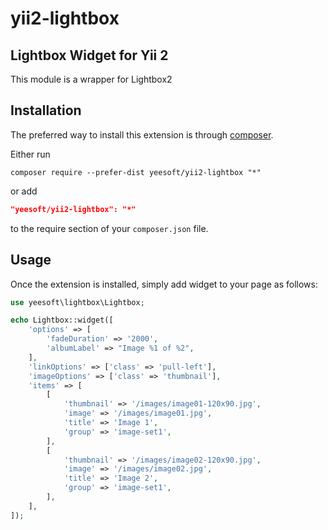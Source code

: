 # yii2-lightbox

## Lightbox Widget for Yii 2

This module is a wrapper for Lightbox2

Installation
------------

The preferred way to install this extension is through [composer](http://getcomposer.org/download/).

Either run

```
composer require --prefer-dist yeesoft/yii2-lightbox "*"
```

or add

```json
"yeesoft/yii2-lightbox": "*"
```

to the require section of your `composer.json` file.

Usage
------------
Once the extension is installed, simply add widget to your page as follows:

```php
use yeesoft\lightbox\Lightbox;

echo Lightbox::widget([
    'options' => [
        'fadeDuration' => '2000',
        'albumLabel' => "Image %1 of %2",
    ],
    'linkOptions' => ['class' => 'pull-left'],
    'imageOptions' => ['class' => 'thumbnail'],
    'items' => [
        [
            'thumbnail' => '/images/image01-120x90.jpg',
            'image' => '/images/image01.jpg',
            'title' => 'Image 1',
            'group' => 'image-set1',
        ],
        [
            'thumbnail' => '/images/image02-120x90.jpg',
            'image' => '/images/image02.jpg',
            'title' => 'Image 2',
            'group' => 'image-set1',
        ],
    ],
]);
```

